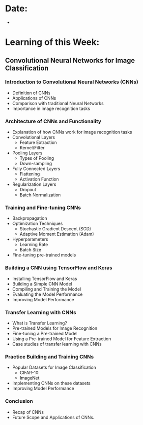 # Date:
- 

# Learning of this Week:

## Convolutional Neural Networks for Image Classification

### Introduction to Convolutional Neural Networks (CNNs)
- Definition of CNNs
- Applications of CNNs
- Comparison with traditional Neural Networks
- Importance in image recognition tasks

### Architecture of CNNs and Functionality
- Explanation of how CNNs work for image recognition tasks
- Convolutional Layers
    - Feature Extraction
    - Kernel/Filter
- Pooling Layers
    - Types of Pooling
    - Down-sampling
- Fully Connected Layers
    - Flattening
    - Activation Function
- Regularization Layers
    - Dropout
    - Batch Normalization

### Training and Fine-tuning CNNs
- Backpropagation
- Optimization Techniques
    - Stochastic Gradient Descent (SGD)
    - Adaptive Moment Estimation (Adam)
- Hyperparameters
    - Learning Rate
    - Batch Size
- Fine-tuning pre-trained models

### Building a CNN using TensorFlow and Keras
- Installing TensorFlow and Keras
- Building a Simple CNN Model
- Compiling and Training the Model
- Evaluating the Model Performance
- Improving Model Performance

### Transfer Learning with CNNs
- What is Transfer Learning?
- Pre-trained Models for Image Recognition
- Fine-tuning a Pre-trained Model
- Using a Pre-trained Model for Feature Extraction
- Case studies of transfer learning with CNNs


### Practice Building and Training CNNs
- Popular Datasets for Image Classification
    - CIFAR-10
    - ImageNet
- Implementing CNNs on these datasets
- Improving Model Performance

### Conclusion
- Recap of CNNs
- Future Scope and Applications of CNNs.